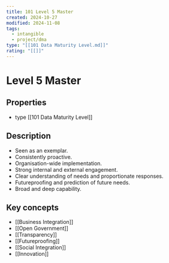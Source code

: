 ```yaml
---
title: 101 Level 5 Master
created: 2024-10-27
modified: 2024-11-08
tags:
  - intangible
  - project/dma
type: "[[101 Data Maturity Level.md]]"
rating: "[[]]"
---
```

# Level 5 Master
## Properties
- type [[101 Data Maturity Level]]
## Description
- Seen as an exemplar.
- Consistently proactive.
- Organisation-wide implementation.
- Strong internal and external engagement.
- Clear understanding of needs and proportionate responses.
- Futureproofing and prediction of future needs.
- Broad and deep capability.

## Key concepts
- [[Business Integration]]
- [[Open Government]]
- [[Transparency]]
- [[Futureproofing]]
- [[Social Integration]]
- [[Innovation]]